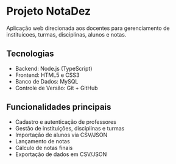 # Projeto NotaDez

Aplicação web direcionada aos docentes para gerenciamento de instituicoes, turmas, disciplinas, alunos e notas.

## Tecnologias
- Backend: Node.js (TypeScript)
- Frontend: HTML5 e CSS3
- Banco de Dados: MySQL
- Controle de Versão: Git + GitHub

## Funcionalidades principais
- Cadastro e autenticação de professores
- Gestão de instituições, disciplinas e turmas
- Importação de alunos via CSV/JSON
- Lançamento de notas
- Cálculo de notas finais
- Exportação de dados em CSV/JSON
